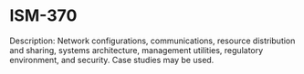 # ISM-370
Description: Network configurations, communications, resource distribution and sharing, systems architecture, management utilities, regulatory environment, and security. Case studies may be used.

